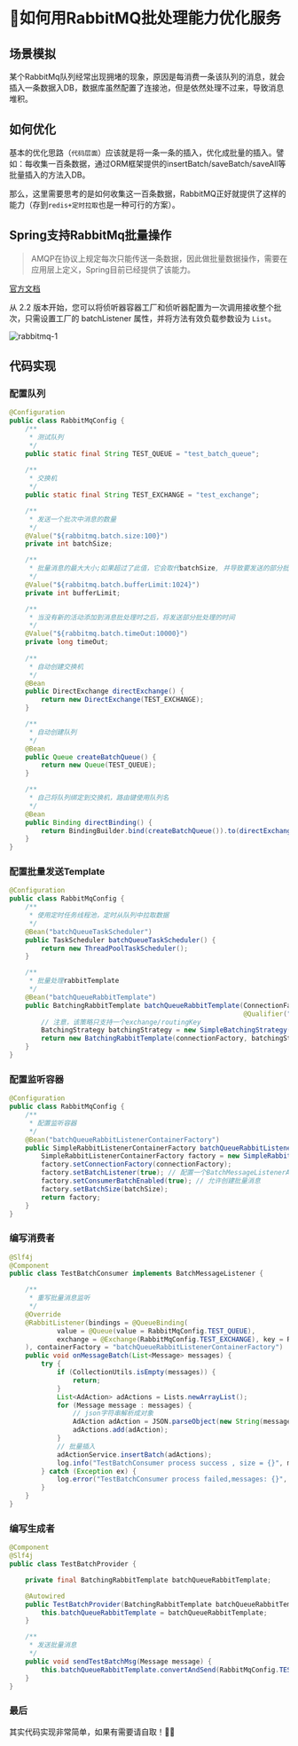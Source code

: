 # 🚀如何用RabbitMQ批处理能力优化服务

## 场景模拟

某个RabbitMq队列经常出现拥堵的现象，原因是每消费一条该队列的消息，就会插入一条数据入DB，数据库虽然配置了连接池，但是依然处理不过来，导致消息堆积。

## 如何优化

基本的优化思路（`代码层面`）应该就是将一条一条的插入，优化成批量的插入。譬如：每收集一百条数据，通过ORM框架提供的insertBatch/saveBatch/saveAll等批量插入的方法入DB。

那么，这里需要思考的是如何收集这一百条数据，RabbitMQ正好就提供了这样的能力（存到`redis+定时拉取`也是一种可行的方案）。

## Spring支持RabbitMq批量操作

> AMQP在协议上规定每次只能传送一条数据，因此做批量数据操作，需要在应用层上定义，Spring目前已经提供了该能力。

[官方文档](https://docs.spring.io/spring-amqp/reference/html/#receiving-batch)

从 2.2 版本开始，您可以将侦听器容器工厂和侦听器配置为一次调用接收整个批次，只需设置工厂的 batchListener 属性，并将方法有效负载参数设为 `List`。

![rabbitmq-1](../../assets/rabbitmq/rabbitmq-1.png)

## 代码实现

### 配置队列

```java
@Configuration
public class RabbitMqConfig {	
    /**
     * 测试队列
     */
    public static final String TEST_QUEUE = "test_batch_queue";
    
    /**
     * 交换机
     */
    public static final String TEST_EXCHANGE = "test_exchange";

    /**
     * 发送一个批次中消息的数量
     */
    @Value("${rabbitmq.batch.size:100}")
    private int batchSize;

    /**
     * 批量消息的最大大小;如果超过了此值，它会取代batchSize, 并导致要发送的部分批处理
     */
    @Value("${rabbitmq.batch.bufferLimit:1024}")
    private int bufferLimit;

    /**
     * 当没有新的活动添加到消息批处理时之后，将发送部分批处理的时间
     */
    @Value("${rabbitmq.batch.timeOut:10000}")
    private long timeOut;
    
    /**
     * 自动创建交换机
     */
    @Bean
    public DirectExchange directExchange() {
        return new DirectExchange(TEST_EXCHANGE);
    }

    /**
     * 自动创建队列
     */
    @Bean
    public Queue createBatchQueue() {
        return new Queue(TEST_QUEUE);
    }

    /**
     * 自己将队列绑定到交换机，路由键使用队列名
     */
    @Bean
    public Binding directBinding() {
        return BindingBuilder.bind(createBatchQueue()).to(directExchange()).withQueueName();
    }
}
```



### 配置批量发送Template

```java
@Configuration
public class RabbitMqConfig {	
    /**
     * 使用定时任务线程池，定时从队列中拉取数据
     */
    @Bean("batchQueueTaskScheduler")
    public TaskScheduler batchQueueTaskScheduler() {
        return new ThreadPoolTaskScheduler();
    }

    /**
     * 批量处理rabbitTemplate
     */
    @Bean("batchQueueRabbitTemplate")
    public BatchingRabbitTemplate batchQueueRabbitTemplate(ConnectionFactory connectionFactory,
                                                           @Qualifier("batchQueueTaskScheduler") TaskScheduler taskScheduler) {
        // 注意，该策略只支持一个exchange/routingKey
        BatchingStrategy batchingStrategy = new SimpleBatchingStrategy(batchSize, bufferLimit, timeOut);
        return new BatchingRabbitTemplate(connectionFactory, batchingStrategy, taskScheduler);
    }
}
```



### 配置监听容器

```java
@Configuration
public class RabbitMqConfig {	
    /**
     * 配置监听容器
     */
    @Bean("batchQueueRabbitListenerContainerFactory")
    public SimpleRabbitListenerContainerFactory batchQueueRabbitListenerContainerFactory(ConnectionFactory connectionFactory) {
        SimpleRabbitListenerContainerFactory factory = new SimpleRabbitListenerContainerFactory();
        factory.setConnectionFactory(connectionFactory);
        factory.setBatchListener(true); // 配置一个BatchMessageListenerAdapter
        factory.setConsumerBatchEnabled(true); // 允许创建批量消息
        factory.setBatchSize(batchSize);
        return factory;
    }
}
```



### 编写消费者

```java
@Slf4j
@Component
public class TestBatchConsumer implements BatchMessageListener {

    /**
     * 重写批量消息监听
     */
    @Override
    @RabbitListener(bindings = @QueueBinding(
            value = @Queue(value = RabbitMqConfig.TEST_QUEUE),
            exchange = @Exchange(RabbitMqConfig.TEST_EXCHANGE), key = RabbitMqConfig.TEST_QUEUE
    ), containerFactory = "batchQueueRabbitListenerContainerFactory")
    public void onMessageBatch(List<Message> messages) {
        try {
            if (CollectionUtils.isEmpty(messages)) {
                return;
            }
            List<AdAction> adActions = Lists.newArrayList();
            for (Message message : messages) {
                // json字符串解析成对象
                AdAction adAction = JSON.parseObject(new String(message.getBody()), AdAction.class);
                adActions.add(adAction);
            }
            // 批量插入
            adActionService.insertBatch(adActions);
            log.info("TestBatchConsumer process success , size = {}", messages.size());
        } catch (Exception ex) {
            log.error("TestBatchConsumer process failed,messages: {}", messages, ex);
        }
    }
}
```



### 编写生成者

```java
@Component
@Slf4j
public class TestBatchProvider {

    private final BatchingRabbitTemplate batchQueueRabbitTemplate;

    @Autowired
    public TestBatchProvider(BatchingRabbitTemplate batchQueueRabbitTemplate) {
        this.batchQueueRabbitTemplate = batchQueueRabbitTemplate;
    }

    /**
     * 发送批量消息
     */
    public void sendTestBatchMsg(Message message) {
        this.batchQueueRabbitTemplate.convertAndSend(RabbitMqConfig.TEST_EXCHANGE, RabbitMqConfig.TEST_QUEUE, message);
    }
}
```

### 最后

其实代码实现非常简单，如果有需要请自取！👏👏